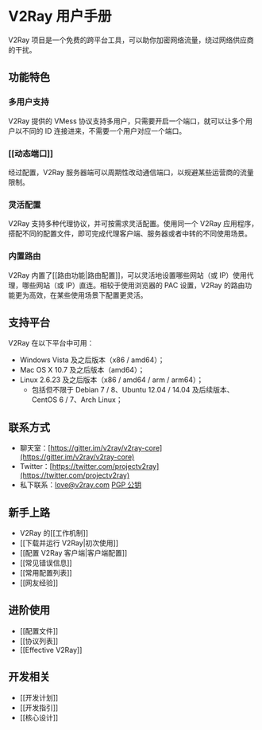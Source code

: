 # V2Ray 用户手册

V2Ray 项目是一个免费的跨平台工具，可以助你加密网络流量，绕过网络供应商的干扰。

## 功能特色
### 多用户支持
V2Ray 提供的 VMess 协议支持多用户，只需要开启一个端口，就可以让多个用户以不同的 ID 连接进来，不需要一个用户对应一个端口。

### [[动态端口]]
经过配置，V2Ray 服务器端可以周期性改动通信端口，以规避某些运营商的流量限制。

### 灵活配置
V2Ray 支持多种代理协议，并可按需求灵活配置。使用同一个 V2Ray 应用程序，搭配不同的配置文件，即可完成代理客户端、服务器或者中转的不同使用场景。

### 内置路由
V2Ray 内置了[[路由功能|路由配置]]，可以灵活地设置哪些网站（或 IP）使用代理，哪些网站（或 IP）直连。相较于使用浏览器的 PAC 设置，V2Ray 的路由功能更为高效，在某些使用场景下配置更灵活。

## 支持平台
V2Ray 在以下平台中可用：
* Windows Vista 及之后版本（x86 / amd64）；
* Mac OS X 10.7 及之后版本（amd64）；
* Linux 2.6.23 及之后版本（x86 / amd64 / arm / arm64）；
  * 包括但不限于 Debian 7 / 8、Ubuntu 12.04 / 14.04 及后续版本、CentOS 6 / 7、Arch Linux；

## 联系方式
* 聊天室：[https://gitter.im/v2ray/v2ray-core](https://gitter.im/v2ray/v2ray-core)
* Twitter：[https://twitter.com/projectv2ray](https://twitter.com/projectv2ray)
* 私下联系：love@v2ray.com [PGP 公钥](https://github.com/v2ray/v2ray.github.io/blob/master/content/pgp.md)

## 新手上路
* V2Ray 的[[工作机制]]
* [[下载并运行 V2Ray|初次使用]]
* [[配置 V2Ray 客户端|客户端配置]]
* [[常见错误信息]]
* [[常用配置列表]]
* [[网友经验]]

## 进阶使用
* [[配置文件]]
* [[协议列表]]
* [[Effective V2Ray]]

## 开发相关
* [[开发计划]]
* [[开发指引]]
* [[核心设计]]